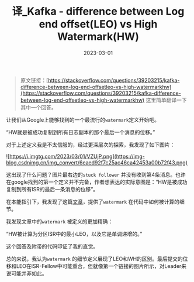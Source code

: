 ﻿---
title: 译_Kafka - difference between Log end offset(LEO) vs High Watermark(HW)

date: '2023-03-01'
categories:
    - 笔记
tags:
    - Kafka
---



> 原文链接：[https://stackoverflow.com/questions/39203215/kafka-difference-between-log-end-offsetleo-vs-high-watermarkhw](https://stackoverflow.com/questions/39203215/kafka-difference-between-log-end-offsetleo-vs-high-watermarkhw)
> 这里简单翻译一下其中一个回答。
>

让我们从Google上能够找到的一个最流行的`watermark`定义开始吧。

“HW就是被成功复制到所有日志副本的那个最后一个消息的位移。”

对于上述定义我是不太信服的，经过更深层次的探索，我发现了如下图片：

![https://i.imgtg.com/2023/03/01/VZUjP.png](https://img-blog.csdnimg.cn/img_convert/6eaed92f7c25ac46ca42453a00b72f43.png)

这出现了什么问题？图片最右边的`stuck follower` 并没有收到第4条消息。也许在google找到的第一个定义并不完备，作者想表达的实际意图是：“HW是被成功复制到所有ISR的最后一条消息的位移”。

在本能指引下，我发现了这篇[文章](https://rongxinblog.wordpress.com/2016/07/29/kafka-high-watermark/)，提供了`watermark` 在代码中如何被计算的细节。

我发现文章中的`watermark` 被定义的更加精确：

“HW被计算为分区ISR中的最小LEO，以及它是单调递增的。”

这个回答及附带的代码印证了我的直觉。

总的来说，我认为`watermark` 的细节定义展现了LEO和WH的区别。最后提交的位移和LEO在ISR-Fellow中可能重合，但就像第一个链接的图片所示，对Leader来说可能并非如此。
